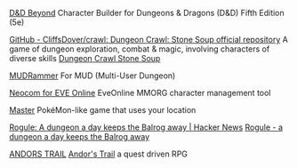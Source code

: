 
[D&D Beyond](https://www.dndbeyond.com/characters/builder#/)
Character Builder for Dungeons & Dragons (D&D) Fifth Edition (5e)

[GitHub - CliffsDover/crawl: Dungeon Crawl: Stone Soup official repository](https://github.com/CliffsDover/crawl)
A game of dungeon exploration, combat & magic, involving characters of diverse skills
[Dungeon Crawl Stone Soup](https://crawl.develz.org/)

[MUDRammer](https://github.com/splinesoft/MUDRammer)
For MUD (Multi-User Dungeon)

[Neocom for EVE Online](https://github.com/mrdepth/Neocom)
EveOnline MMORG character management tool

[Master](https://github.com/Kjuly/iPokeMon)
PokéMon-like game that uses your location

[Rogule: A dungeon a day keeps the Balrog away | Hacker News](https://news.ycombinator.com/item?id=35026863)
[Rogule - a dungeon a day keeps the Balrog away](https://rogule.com/)

[ANDORS TRAIL](https://github.com/AndorsTrailRelease/andors-trail)
[Andor's Trail](https://f-droid.org/packages/com.gpl.rpg.AndorsTrail)
a quest driven RPG
